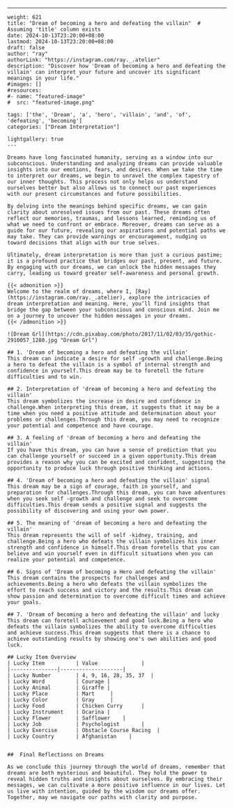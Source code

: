 ---
    weight: 621
    title: "Dream of becoming a hero and defeating the villain"  # Assuming 'title' column exists
    date: 2024-10-13T23:20:00+08:00
    lastmod: 2024-10-13T23:20:00+08:00
    draft: false
    author: "ray"
    authorLink: "https://instagram.com/ray._.atelier"
    description: "Discover how 'Dream of becoming a hero and defeating the villain' can interpret your future and uncover its significant meanings in your life."
    #images: []
    #resources:
    #- name: "featured-image"
    #  src: "featured-image.png"
    
    tags: ['the', 'Dream', 'a', 'hero', 'villain', 'and', 'of', 'defeating', 'becoming']
    categories: ["Dream Interpretation"]
    
    lightgallery: true
    ---
    
    Dreams have long fascinated humanity, serving as a window into our subconscious. Understanding and analyzing dreams can provide valuable insights into our emotions, fears, and desires. When we take the time to interpret our dreams, we begin to unravel the complex tapestry of our inner thoughts. This process not only helps us understand ourselves better but also allows us to connect our past experiences with our present circumstances and future possibilities.
    
    By delving into the meanings behind specific dreams, we can gain clarity about unresolved issues from our past. These dreams often reflect our memories, traumas, and lessons learned, reminding us of what we need to confront or embrace. Moreover, dreams can serve as a guide for our future, revealing our aspirations and potential paths we may take. They can provide warnings or encouragement, nudging us toward decisions that align with our true selves.
    
    Ultimately, dream interpretation is more than just a curious pastime; it is a profound practice that bridges our past, present, and future. By engaging with our dreams, we can unlock the hidden messages they carry, leading us toward greater self-awareness and personal growth.
    
    {{< admonition >}}
    Welcome to the realm of dreams, where I, [Ray](https://instagram.com/ray._.atelier), explore the intricacies of dream interpretation and meaning. Here, you’ll find insights that bridge the gap between your subconscious and conscious mind. Join me on a journey to uncover the hidden messages in your dreams.
    {{< /admonition >}}
    
    ![Dream Grl](https://cdn.pixabay.com/photo/2017/11/02/03/35/gothic-2910057_1280.jpg "Dream Grl")
    
    ## 1. 'Dream of becoming a hero and defeating the villain'
    This dream can indicate a desire for self -growth and challenge.Being a hero to defeat the villain is a symbol of internal strength and confidence in yourself.This dream may be to foretell the future difficulties and to win.
    
    ## 2. Interpretation of 'dream of becoming a hero and defeating the villain'
    This dream symbolizes the increase in desire and confidence in challenge.When interpreting this dream, it suggests that it may be a time when you need a positive attitude and determination about your problems or challenges.Through this dream, you may need to recognize your potential and competence and have courage.
    
    ## 3. A feeling of 'dream of becoming a hero and defeating the villain'
    If you have this dream, you can have a sense of prediction that you can challenge yourself or succeed in a given opportunity.This dream provides a reason why you can be excited and confident, suggesting the opportunity to produce luck through positive thinking and actions.
    
    ## 4. 'Dream of becoming a hero and defeating the villain' signal
    This dream may be a sign of courage, faith in yourself, and preparation for challenges.Through this dream, you can have adventures when you seek self -growth and challenge and seek to overcome difficulties.This dream sends a positive signal and suggests the possibility of discovering and using your own power.
    
    ## 5. The meaning of 'dream of becoming a hero and defeating the villain'
    This dream represents the will of self -kidney, training, and challenge.Being a hero who defeats the villain symbolizes his inner strength and confidence in himself.This dream foretells that you can believe and win yourself even in difficult situations when you can realize your potential and competence.
    
    ## 6. Signs of 'Dream of becoming a Hero and defeating the villain'
    This dream contains the prospects for challenges and achievements.Being a hero who defeats the villain symbolizes the effort to reach success and victory and the results.This dream can show passion and determination to overcome difficult times and achieve your goals.
    
    ## 7. 'Dream of becoming a hero and defeating the villain' and lucky
    This dream can foretell achievement and good luck.Being a hero who defeats the villain symbolizes the ability to overcome difficulties and achieve success.This dream suggests that there is a chance to achieve outstanding results by showing one's own abilities and good luck.
    
    ## Lucky Item Overview
    | Lucky Item          | Value              |
    |---------------|--------------------|
    | Lucky Number        | 4, 9, 16, 28, 35, 37  |
    | Lucky Word          | Courage |
    | Lucky Animal        | Giraffe |
    | Lucky Place         | Mart     |
    | Lucky Color         | Gray     |
    | Lucky Food          | Chicken Curry      |
    | Lucky Instrument    | Ocarina |
    | Lucky Flower        | Safflower    |
    | Lucky Job           | Psychologist       |
    | Lucky Exercise      | Obstacle Course Racing  |
    | Lucky Country       | Afghanistan    |
    
    
    ##  Final Reflections on Dreams
    
    As we conclude this journey through the world of dreams, remember that dreams are both mysterious and beautiful. They hold the power to reveal hidden truths and insights about ourselves. By embracing their messages, we can cultivate a more positive influence in our lives. Let us live with intention, guided by the wisdom our dreams offer. Together, may we navigate our paths with clarity and purpose.
    